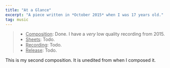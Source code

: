```yaml
---
title: "At a Glance"
excerpt: "A piece written in *October 2015* when I was 17 years old."
tag: music
---
```


> - <u>Composition</u>: Done. I have a _very_ low quality recording from 2015.
> - <u>Sheets</u>: Todo.
> - <u>Recording</u>: Todo.
> - <u>Release</u>: Todo.

This is my second composition.
It is unedited from when I composed it.